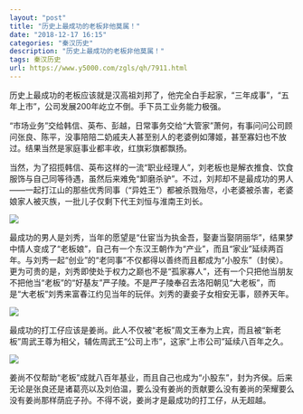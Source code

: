 ```yaml
---
layout: "post"
title: "历史上最成功的老板非他莫属！"
date: "2018-12-17 16:15"
categories: "秦汉历史"
description: "历史上最成功的老板非他莫属！"
tags: 秦汉历史
url: https://www.y5000.com/zgls/qh/7911.html
---
```






历史上最成功的老板应该就是汉高祖刘邦了，他完全白手起家，“三年成事”，“五年上市”，公司发展200年屹立不倒。手下员工业务能力极强。

“市场业务”交给韩信、英布、彭越，日常事务交给“大管家”萧何，有事问问公司顾问张良、陈平，没事陪陪二奶戚夫人甚至别人的老婆例如薄姬，甚至寡妇也不放过。结果当然是家庭事业都丰收，红旗彩旗都飘扬。

当然，为了招揽韩信、英布这样的一流“职业经理人”，刘老板也是解衣推食、饮食服饰与自己同等待遇，虽然后来难免“卸磨杀驴”。不过，刘邦却不是最成功的男人——一起打江山的那些优秀同事（“异姓王”）都被杀戮殆尽，小老婆被杀害，老婆娘家人被灭族，一批儿子仅剩下代王刘恒与淮南王刘长。

![](https://img.y5000.com/uploads/allimg/161221/8-161221105232341.jpg)

最成功的男人是刘秀，当年的愿望是“仕宦当为执金吾，娶妻当娶阴丽华”，结果梦中情人变成了“老板娘”，自己有一个东汉王朝作为“产业”，而且“家业”延续两百年。与刘秀一起“创业”的“老同事”不仅都得以善终而且都成为“小股东”（封侯）。更为可贵的是，刘秀即使处于权力之巅也不是“孤家寡人”，还有一个只把他当朋友不把他当“老板”的“好基友”严子陵。不是严子陵奉召去洛阳朝见“大老板”，而是“大老板”刘秀来富春江约见当年的玩伴。刘秀的妻妾子女相安无事，颐养天年。

![](https://img.y5000.com/uploads/allimg/161221/8-16122110524b09.jpg)

最成功的打工仔应该是姜尚。此人不仅被“老板”周文王奉为上宾，而且被“新老板”周武王尊为相父，辅佐周武王“公司上市”，这家“上市公司”延续八百年之久。

![](https://img.y5000.com/uploads/allimg/161221/8-16122110525Ra.jpg)

姜尚不仅帮助“老板”成就八百年基业，而且自己也成为“小股东”，封为齐侯。后来无论是张良还是诸葛亮以及刘伯温，要么没有姜尚的贡献要么没有姜尚的荣耀要么没有姜尚那样荫庇子孙。不得不说，姜尚才是最成功的打工仔，从无超越。

